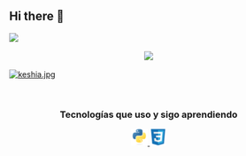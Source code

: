 ## Hi there 👋

<!--
**RinaDragon/RinaDragon** is a ✨ _special_ ✨ repository because its `README.md` (this file) appears on your GitHub profile.

Here are some ideas to get you started:

- 🔭 I’m currently working on ...
- 🌱 I’m currently learning ...
- 👯 I’m looking to collaborate on ...
- 🤔 I’m looking for help with ...
- 💬 Ask me about ...
- 📫 How to reach me: ...
- 😄 Pronouns: ...
- ⚡ Fun fact: ...
-->
![](https://hit.yhype.me/github/profile?user_id=44757651)

<p align="center"><img src="https://readme-typing-svg.herokuapp.com/?color=%23F7479B&lines=Keshia+Machaca+Cornejo+(RinaDragon)"></p>

[![keshia.jpg](https://i.postimg.cc/SNyN24XW/keshia.jpg)](https://postimg.cc/py6t4gJT)

<br>

<h3 align="center">Tecnologías que uso y sigo aprendiendo</h3>

<p align="center">

  <a href="https://www.python.org/" target="_blank">
        <img src="https://github.com/RinaDragon/RinaDragon/blob/main/python.svg?short_path=9d6cfe6" width="30" height="30"/>
  </a>
  <a href="https://www.css3.org/" target="_blank">
        <img src="https://github.com/RinaDragon/RinaDragon/blob/main/css3.svg" width="30" height="30"/>
  </a>
